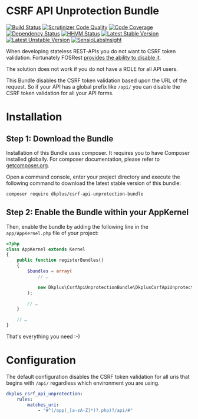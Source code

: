 # CSRF API Unprotection Bundle

[![Build Status](https://travis-ci.org/Dkplus/CsrfApiUnprotectionBundle.svg?branch=master)](https://travis-ci.org/Dkplus/CsrfApiUnprotectionBundle)
[![Scrutinizer Code Quality](https://scrutinizer-ci.com/g/Dkplus/CsrfApiUnprotectionBundle/badges/quality-score.png?b=master)](https://scrutinizer-ci.com/g/Dkplus/CsrfApiUnprotectionBundle/?branch=master)
[![Code Coverage](https://scrutinizer-ci.com/g/Dkplus/CsrfApiUnprotectionBundle/badges/coverage.png?b=master)](https://scrutinizer-ci.com/g/Dkplus/CsrfApiUnprotectionBundle/?branch=master)
[![Dependency Status](https://www.versioneye.com/user/projects/558fcaa2316338001e000274/badge.svg?style=flat)](https://www.versioneye.com/user/projects/558fcaa2316338001e000274)
[![HHVM Status](http://hhvm.h4cc.de/badge/dkplus/csrf-api-unprotection-bundle.png)](http://hhvm.h4cc.de/package/dkplus/csrf-api-unprotection-bundle)
[![Latest Stable Version](https://poser.pugx.org/dkplus/csrf-api-unprotection-bundle/v/stable.png)](https://packagist.org/packages/dkplus/csrf-api-unprotection-bundle)
[![Latest Unstable Version](https://poser.pugx.org/dkplus/csrf-api-unprotection-bundle/v/unstable.png)](https://packagist.org/packages/dkplus/csrf-api-unprotection-bundle)
[![SensioLabsInsight](https://insight.sensiolabs.com/projects/ead4a002-aaff-4e74-a6f4-0732265b5b04/mini.png)](https://insight.sensiolabs.com/projects/ead4a002-aaff-4e74-a6f4-0732265b5b04)

When developing stateless REST-APIs you do not want to CSRF token validation.
Fortunately FOSRest [provides the ability to disable it](http://symfony.com/doc/current/bundles/FOSRestBundle/2-the-view-layer.html#csrf-validation).

The solution does not work if you do not have a ROLE for all API users.

This Bundle disables the CSRF token validation based upon the URL of the request.
So if your API has a global prefix like `/api/` you can disable the CSRF token validation for all your API forms. 

# Installation

## Step 1: Download the Bundle

Installation of this Bundle uses composer. It requires you to have Composer installed globally.
For composer documentation, please refer to [getcomposer.org](http://getcomposer.org/).

Open a command console, enter your project directory and execute the following command to download the latest stable version of this bundle:

```bash
composer require dkplus/csrf-api-unprotection-bundle
```

## Step 2: Enable the Bundle within your AppKernel

Then, enable the bundle by adding the following line in the `app/AppKernel.php` file of your project:

```php
<?php
class AppKernel extends Kernel
{
    public function registerBundles()
    {
        $bundles = array(
            // …

            new Dkplus\CsrfApiUnprotectionBundle\DkplusCsrfApiUnprotectionBundle,
        );

        // …
    }

    // …
}
```

That's everything you need :-)

# Configuration

The default configuration disables the CSRF token validation for all uris
that begins with `/api/` regardless which environment you are using.

```yml
dkplus_csrf_api_unprotection:
    rules:
        matches_uri:
            - "#^(/app(_[a-zA-Z]*)?.php)?/api/#"
```
